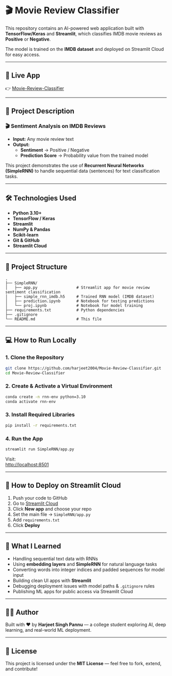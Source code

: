 # 🎬 Movie Review Classifier 

This repository contains an AI-powered web application built with **TensorFlow/Keras** and **Streamlit**, which classifies IMDB movie reviews as **Positive** or **Negative**.  

The model is trained on the **IMDB dataset** and deployed on Streamlit Cloud for easy access.

---

## 🔗 Live App

👉 [Movie-Review-Classifier](https://movie-review-classifier-xbbdu8pfbw8v9hhsvlnthd.streamlit.app/)

---

## 📝 Project Description

### 🎬 Sentiment Analysis on IMDB Reviews
- **Input:** Any movie review text  
- **Output:**  
  - **Sentiment** → Positive / Negative  
  - **Prediction Score** → Probability value from the trained model  

This project demonstrates the use of **Recurrent Neural Networks (SimpleRNN)** to handle sequential data (sentences) for text classification tasks.

---

## 🛠 Technologies Used

- **Python 3.10+**
- **TensorFlow / Keras**
- **Streamlit**
- **NumPy & Pandas**
- **Scikit-learn**
- **Git & GitHub**
- **Streamlit Cloud**

---

## 📁 Project Structure

```
.
├── SimpleRNN/
│   ├── app.py                 # Streamlit app for movie review sentiment classification
│   ├── simple_rnn_imdb.h5     # Trained RNN model (IMDB dataset)
│   ├── prediction.ipynb       # Notebook for testing predictions
│   └── proj.ipynb             # Notebook for model training
├── requirements.txt           # Python dependencies
├── .gitignore
└── README.md                  # This file
```

---

## 💻 How to Run Locally

### 1. Clone the Repository
```bash
git clone https://github.com/harjeet2004/Movie-Review-Classifier.git
cd Movie-Review-Classifier
```

### 2. Create & Activate a Virtual Environment
```bash
conda create -n rnn-env python=3.10
conda activate rnn-env
```

### 3. Install Required Libraries
```bash
pip install -r requirements.txt
```

### 4. Run the App
```bash
streamlit run SimpleRNN/app.py
```

Visit:  
[http://localhost:8501](http://localhost:8501)

---

## 🚀 How to Deploy on Streamlit Cloud

1. Push your code to GitHub  
2. Go to [Streamlit Cloud](https://streamlit.io/cloud)  
3. Click **New app** and choose your repo  
4. Set the main file → `SimpleRNN/app.py`  
5. Add `requirements.txt`  
6. Click **Deploy**  

---

## 🧠 What I Learned

- Handling sequential text data with RNNs  
- Using **embedding layers** and **SimpleRNN** for natural language tasks  
- Converting words into integer indices and padded sequences for model input  
- Building clean UI apps with **Streamlit**  
- Debugging deployment issues with model paths & `.gitignore` rules  
- Publishing ML apps for public access via Streamlit Cloud  

---

## 🙋‍♂️ Author

Built with ❤️ by **Harjeet Singh Pannu** — a college student exploring AI, deep learning, and real-world ML deployment.

---

## 📜 License

This project is licensed under the **MIT License** — feel free to fork, extend, and contribute!  
